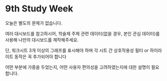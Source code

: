 # 9th Study Week

오늘은 별도의 문제가 없습니다.

여러 대시보드를 참고하시어, 학술제 주제 관련 데이터(없을 경우, 본인 관심 데이터)를 사용해 나만의 대시보드를 제작해주세요.

단, 워크시트 3개 이상의 그래프를 표시해야 하며 각 시트 간 상호작용성 필터 or 하이라이트 동작은 꼭 추가되어야 합니다

어떤 부분에 가중을 두었는지, 어떤 사용자 편의성을 고려하였는지에 대한 설명이 필요합니다.

